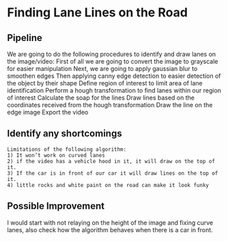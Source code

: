 
# Finding Lane Lines on the Road
## Pipeline
We are going to do the following procedures to identify and draw lanes on the image/video:
First of all we are going to convert the image to grayscale for easier manipulation
Next, we are going to apply gaussian blur to smoothen edges
Then applying canny edge detection to easier detection of the object by their shape
Define region of interest to limit area of lane identification
Perform a hough transformation to find lanes within our region of interest
Calculate the soap for the lines
Draw lines based on the coordinates received from the hough transformation
Draw the line on the edge image
Export the video

## Identify any shortcomings
	Limitations of the following algorithm:
	1) It won’t work on curved lanes
	2) if the video has a vehicle hood in it, it will draw on the top of it.
	3) If the car is in front of our car it will draw lines on the top of it.
	4) little rocks and white paint on the road can make it look funky
## Possible Improvement
I would start with not relaying on the height of the image and fixing curve lanes, also check how the algorithm behaves when there is a car in front.
